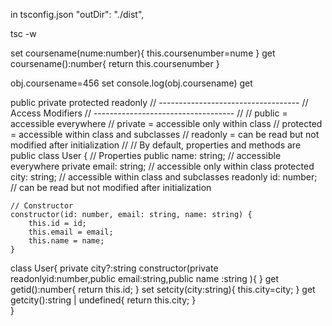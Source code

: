 in tsconfig.json "outDir": "./dist",

tsc -w 

set coursename(nume:number){
    this.coursenumber=nume
}
get coursename():number{
    return this.coursenumber
}


obj.coursename=456 set
console.log(obj.coursename) get 


public private protected readonly
// -----------------------------------
// Access Modifiers
// -----------------------------------
//
// public = accessible everywhere
// private = accessible only within class
// protected = accessible within class and subclasses
// readonly = can be read but not modified after initialization
//
// By default, properties and methods are public
class User {
    // Properties
    public name: string; // accessible everywhere
    private email: string; // accessible only within class
    protected city: string; // accessible within class and subclasses
    readonly id: number; // can be read but not modified after initialization

    // Constructor      
    constructor(id: number, email: string, name: string) {
        this.id = id;
        this.email = email;
        this.name = name;
    }

class User{
    private city?:string
    constructor(private readonlyid:number,public email:string,public name :string ){
    }
    get getid():number{
        return this.id;
    }
    set setcity(city:string){
        this.city=city;
    } 
    get getcity():string | undefined{
        return this.city;
    }    
}